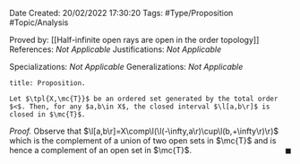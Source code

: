 <div class="topSpace"></div>

Date Created: 20/02/2022 17:30:20
Tags: #Type/Proposition #Topic/Analysis

Proved by: [[Half-infinite open rays are open in the order topology]]
References: <i>Not Applicable</i>
Justifications: <i>Not Applicable</i>

Specializations: <i>Not Applicable</i>
Generalizations: <i>Not Applicable</i>

``` ad-Proposition
title: Proposition.

Let $\tpl{X,\mc{T}}$ be an ordered set generated by the total order $<$. Then, for any $a,b\in X$, the closed interval $\l[a,b\r]$ is closed in $\mc{T}$.

```

<i>Proof.</i> Observe that $\l[a,b\r]=X\comp\l(\l(-\infty,a\r)\cup\l(b,+\infty\r)\r)$ which is the complement of a union of two open sets in $\mc{T}$ and is hence a complement of an open set in $\mc{T}$.<span style="float:right;">$\blacksquare$</span>

